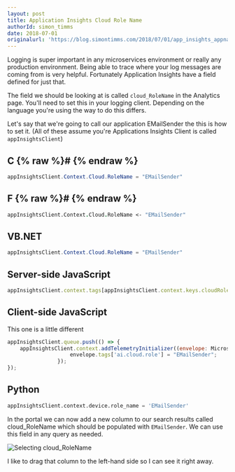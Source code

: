 ```yaml
---
layout: post
title: Application Insights Cloud Role Name
authorId: simon_timms
date: 2018-07-01
originalurl: 'https://blog.simontimms.com/2018/07/01/app_insights_appname/'
---
```


Logging is super important in any microservices environment or really any production environment. Being able to trace where your log messages are coming from is very helpful. Fortunately Application Insights have a field defined for just that.

<!--more-->

The field we should be looking at is called `cloud_RoleName` in the Analytics page. You'll need to set this in your logging client. Depending on the language you're using the way to do this differs. 

Let's say that we're going to call our application EMailSender the this is how to set it. (All of these assume you're Applications Insights Client is called `appInsightsClient`)

## C {% raw %}# {% endraw %}

```csharp
appInsightsClient.Context.Cloud.RoleName = "EMailSender"
```

## F {% raw %}# {% endraw %}

```fsharp
appInsightsClient.Context.Cloud.RoleName <- "EMailSender"
```

## VB.NET

```csharp
appInsightsClient.Context.Cloud.RoleName = "EMailSender"
```

## Server-side JavaScript

```javascript
appInsightsClient.context.tags[appInsightsClient.context.keys.cloudRole] = 'EMailSender';
```

## Client-side JavaScript

This one is a little different 

```javascript
appInsightsClient.queue.push(() => {
    appInsightsClient.context.addTelemetryInitializer((envelope: Microsoft.ApplicationInsights.IEnvelope) => {
                    envelope.tags['ai.cloud.role'] = "EMailSender";
                });
});
```

## Python

```python
appInsightsClient.context.device.role_name = 'EMailSender'
```

In the portal we can now add a new column to our search  results called cloud_RoleName which should be populated with `EMailSender`. We can use this field in any query as needed.

![Selecting cloud_RoleName](https://blog.simontimms.com/images/app_insights_appname/select.png)

I like to drag that column to the left-hand side so I can see it right away.